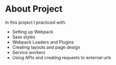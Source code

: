 # About Project
In this project I practiced with:
- Setting up Webpack
- Sass styles
- Webpack Loaders and Plugins
- Creating layouts and page design
- Service workers
- Using APIs and creating requests to external urls
